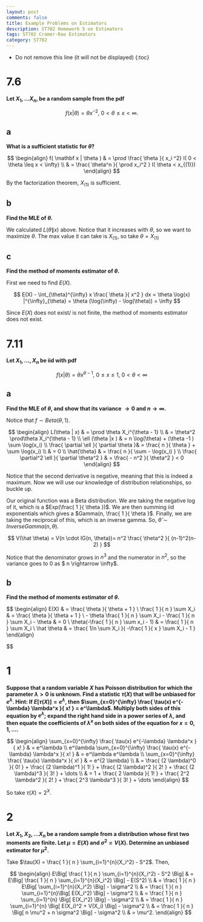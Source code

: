 ```yaml
---
layout: post
comments: false
title: Example Problems on Estimators
description: ST702 Homework 5 on Estimators
tags: ST702 Cramer-Rao Estimators
category: ST702
---
```


* Do not remove this line (it will not be displayed)
{:toc}

# 7.6
**Let $X_1, \dots X_n$, be a random sample from the pdf**

$$
f(x | \theta) = \theta x^{-2} , \ 0 < \theta \leq x < \infty.
$$


## a
**What is a sufficient statistic for $\theta$?**

$$
	\begin{align}
		f( \mathbf x | \theta ) & = \prod \frac{ \theta }{ x_i ^2} I( 0 < \theta \leq x < \infty) \\
			& = \frac{ \theta^n }{ \prod x_i^2 } I( \theta < x_{(1)})
	\end{align}
$$

By the factorization theorem, $X_{(1)}$ is sufficient.



## b
**Find the MLE of $\theta$.**

We calculated $L(\theta \| x)$ above. Notice that it increases with $\theta$, so we want to maximize $\theta$. The max value it can take is $X_{(1)}$, so take $\theta = X_{(1)}$



## c
**Find the method of moments estimator of $\theta$.**

First we need to find $E(X)$.

$$
E(X) - \int_{\theta}^{\infty} x \frac{ \theta }{ x^2 } dx = \theta \log(x) |^{\infty}_{\theta} = \theta (\log(\infty) - \log(\theta)) = \infty
$$

Since $E(X)$ does not exist/ is not finite, the method of moments estimator does not exist.


# 7.11
**Let $X_1, \dots , X_n$ be iid with pdf**

$$
f(x | \theta) = \theta x^{\theta -1} , \ 0 \leq x \leq 1, \ 0 < \theta < \infty
$$


## a
**Find the MLE of $\theta$, and show that its variance $\rightarrow 0$ and $n \rightarrow \infty$.**

Notice that $f \sim Beta(\theta, 1)$.


$$
	\begin{align}
		L(\theta | x) & = \prod \theta X_i^{\theta - 1} \\
			& = \theta^2 \prod\theta X_i^{\theta - 1} \\
		\ell (\theta |x ) & = n \log(\theta) + (\theta -1 ) \sum \log(x_i) \\
		\frac{ \partial \ell }{ \partial \theta }& = \frac{ n }{ \theta } + \sum \log(x_i) \\
			& = 0 \\
		\hat{\theta} & = \frac{ n }{ \sum - \log(x_i) } \\
		\frac{ \partial^2 \ell }{ \partial \theta^2 } & = \frac{ - n^2 }{ \theta^2 } < 0
	\end{align}
$$

Notice that the second derivative is negative, meaning that this is indeed a maximum. Now we will use our knowledge of distribution relationships, so buckle up.

Our original function was a Beta distribution. We are taking the negative log of it, which is a $Exp(\frac{ 1 }{ \theta })$. We are then summing iid exponentials which gives a $Gamma(n, \frac{ 1 }{ \theta }$. Finally, we are taking the reciprocal of this, which is an inverse gamma. So,  $\hat \theta \sim Inverse Gamma(n, \theta)$.

$$
V(\hat \theta) = V(n \cdot IG(n, \theta))=  n^2 \frac{ \theta^2 }{ (n-1)^2(n-2) }
$$

Notice that the denominator grows in $n^3$ and the numerator in $n^2$, so the variance goes to 0 as $ n \rightarrow \infty$.


## b
**Find the method of moments estimator of $\theta$.**


$$
	\begin{align}
		E(X) & = \frac{ \theta }{ \theta + 1 } \\
		\frac{ 1 }{ n } \sum  X_i & = \frac{ \theta }{ \theta + 1 } \\
		- \theta \frac{ 1 }{ n } \sum X_i - \frac{ 1 }{ n } \sum X_i - \theta & = 0 \\
		\theta(-\frac{ 1 }{ n } \sum x_i - 1) & = \frac{ 1 }{ n } \sum X_i \\
		\hat \theta & = \frac{ 1/n \sum X_i }{ -\frac{ 1 }{ x } \sum X_i - 1 }
	\end{align}

$$


# 1

**Suppose that a random variable $X$ has Poisson distribution for which the parameter $\lambda > 0$ is unknown. Find a statistic $\tau(X)$ that will be unbiased for $e^\lambda$. Hint: If $E\Big[ \tau(X) \Big] = e^\lambda$, then $\sum_{x=0}^{\infty} \frac{ \tau(x) e^{-\lambda} \lambda^x }{ x! } = e^\lambda$. Multiply both sides of this equation by $e^\lambda$; expand the right hand side in a power series of $\lambda$, and then equate the coefficients of $\lambda^x$ on both sides of the equation for $x=0, 1, \dots$.**


$$
	\begin{align}
		\sum_{x=0}^{\infty} \frac{ \tau(x) e^{-\lambda} \lambda^x }{ x! } & = e^\lambda \\
		e^\lambda \sum_{x=0}^{\infty} \frac{ \tau(x) e^{-\lambda} \lambda^x }{ x! } & = e^\lambda e^\lambda \\
		\sum_{x=0}^{\infty} \frac{ \tau(x) \lambda^x }{ x! } & = e^{2 \lambda} \\
		& = \frac{ (2 \lambda)^0 }{ 0! } + \frac{ (2 \lambda)^1 }{ 1! } + \frac{ (2 \lambda)^2 }{ 2! } + \frac{ (2 \lambda)^3 }{ 3! } + \dots \\
		& = 1 + \frac{ 2 \lambda }{ 1! } + \frac{ 2^2 \lambda^2 }{ 2! } + \frac{ 2^3 \lambda^3 }{ 3! } + \dots
	\end{align}
$$


So take $\tau(X) = 2^X$.

# 2
**Let $X_1, X_2, \dots X_n$ be a random sample from a distribution whose first two moments are finite. Let $\mu = E(X)$ and $\sigma^2 = V(X)$. Determine an unbiased estimator for $\mu^2$.**


Take $\tau(X) = \frac{ 1 }{ n } \sum_{i=1}^{n}(X_i^2) - S^2$. Then,

$$
	\begin{align}
		E\Big[ \frac{ 1 }{ n } \sum_{i=1}^{n}(X_i^2) - S^2 \Big] & = E\Big[ \frac{ 1 }{ n } \sum_{i=1}^{n}(X_i^2) \Big] - E(S^2) \\
			& = \frac{ 1 }{ n } E\Big[ \sum_{i=1}^{n}(X_i^2) \Big] - \sigma^2 \\
			& = \frac{ 1 }{ n } \sum_{i=1}^{n}\Big[ E(X_i^2) \Big] - \sigma^2 \\
			& = \frac{ 1 }{ n } \sum_{i=1}^{n} \Big[ E(X_i^2) \Big] - \sigma^2 \\
			& = \frac{ 1 }{ n } \sum_{i=1}^{n} \Big[ E(X_i)^2 + V(X_i) \Big] - \sigma^2 \\
			& = \frac{ 1 }{ n } \Big[ n \mu^2 + n \sigma^2 \Big] - \sigma^2 \\
			& = \mu^2.
	\end{align}
$$